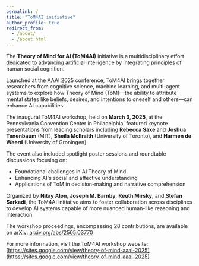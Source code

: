 ```yaml
---
permalink: /
title: "ToM4AI initiative"
author_profile: true
redirect_from: 
  - /about/
  - /about.html
---
```


The **Theory of Mind for AI (ToM4AI)** initiative is a multidisciplinary effort dedicated to advancing artificial intelligence by integrating principles of human social cognition.

Launched at the AAAI 2025 conference, ToM4AI brings together researchers from cognitive science, machine learning, and multi-agent systems to explore how Theory of Mind (ToM)—the ability to attribute mental states like beliefs, desires, and intentions to oneself and others—can enhance AI capabilities.

The inaugural ToM4AI workshop, held on **March 3, 2025**, at the Pennsylvania Convention Center in Philadelphia, featured keynote presentations from leading scholars including **Rebecca Saxe** and **Joshua Tenenbaum** (MIT), **Sheila McIlraith** (University of Toronto), and **Harmen de Weerd** (University of Groningen).

The event also included spotlight poster sessions and roundtable discussions focusing on:
- Foundational challenges in AI Theory of Mind
- Enhancing AI's social and affective understanding
- Applications of ToM in decision-making and narrative comprehension

Organized by **Nitay Alon**, **Joseph M. Barnby**, **Reuth Mirsky**, and **Stefan Sarkadi**, the ToM4AI initiative aims to foster collaboration across disciplines to develop AI systems capable of more nuanced human-like reasoning and interaction.

The workshop proceedings, encompassing 28 contributions, are available on arXiv: [arxiv.org/abs/2505.03770](https://arxiv.org/abs/2505.03770)

For more information, visit the ToM4AI workshop website: [https://sites.google.com/view/theory-of-mind-aaai-2025](https://sites.google.com/view/theory-of-mind-aaai-2025)
